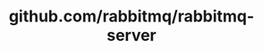 ---
layout: post
title: github.com/rabbitmq/rabbitmq-server
categories: link
tags: [انگلیسی, گیت‌هاب, برنامه‌نویسی]
---